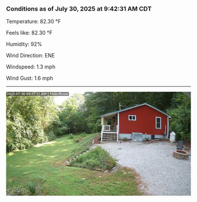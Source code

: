 ### Conditions as of July 30, 2025 at 9:42:31 AM CDT 

Temperature: 82.30 &deg;F

Feels like: 82.30 &deg;F

Humidity: 92%

Wind Direction: ENE

Windspeed: 1.3 mph

Wind Gust: 1.6 mph

---

<img src="./images/latest.jpeg"/>


